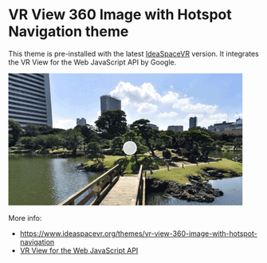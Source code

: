 # VR View 360 Image with Hotspot Navigation theme
This theme is pre-installed with the latest <a href="https://github.com/IdeaSpaceVR/IdeaSpace">IdeaSpaceVR</a> version. It integrates the VR View for the Web JavaScript API by Google.

![VR View 360 Image with Hotspot Navigation](screenshot.png)

More info: 

- <a href="https://www.ideaspacevr.org/themes/vr-view-360-image-with-hotspot-navigation">https://www.ideaspacevr.org/themes/vr-view-360-image-with-hotspot-navigation</a>
- <a href="https://developers.google.com/vr/concepts/vrview-web" target="_blank">VR View for the Web JavaScript API</a>
